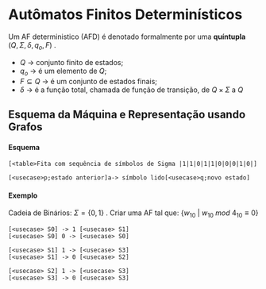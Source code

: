 # Autômatos Finitos Determinísticos

Um AF deterministico (AFD) é denotado formalmente por uma **quíntupla**
$(Q, \Sigma, \delta, q_o, F)$ .

- $Q$ -> conjunto finito de estados;
- $q_o$ -> é um elemento de $Q$;
- $F \subseteq Q$ -> é um conjunto de estados finais;
- $\delta$ -> é a função total, chamada de função de transição, de $Q\times \Sigma$ a $Q$

## Esquema da Máquina e Representação usando Grafos

#### Esquema
```nomnoml
[<table>Fita com sequência de símbolos de Sigma |1|1|0|1|1|0|0|0|1|0|]
```

```nomnoml
[<usecase>p;estado anterior]a-> símbolo lido[<usecase>q;novo estado]
```

#### Exemplo

Cadeia de Binários: $\Sigma = \{0, 1\}$ .
Criar uma AF tal que: $\{w_{10} \ | \ w_{10} \ mod \ 4_{10} \equiv 0\}$

```nomnoml
[<usecase> S0] -> 1 [<usecase> S1]
[<usecase> S0] 0 -> [<usecase> S0]

[<usecase> S1] 1 -> [<usecase> S3]
[<usecase> S1] -> 0 [<usecase> S2]

[<usecase> S2] 1 -> [<usecase> S3]
[<usecase> S3] -> 0 [<usecase> S3]

```


